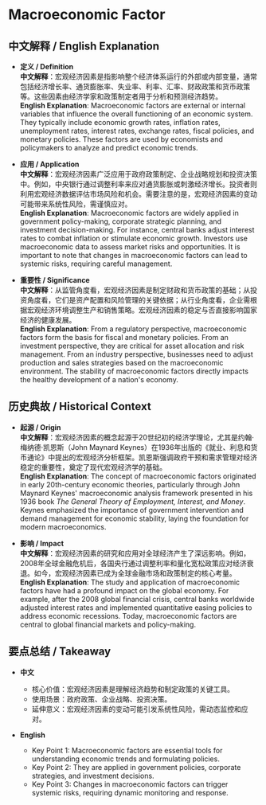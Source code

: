 # Macroeconomic Factor

## 中文解释 / English Explanation

* **定义 / Definition**  
  **中文解释**：宏观经济因素是指影响整个经济体系运行的外部或内部变量，通常包括经济增长率、通货膨胀率、失业率、利率、汇率、财政政策和货币政策等。这些因素由经济学家和政策制定者用于分析和预测经济趋势。  
  **English Explanation**: Macroeconomic factors are external or internal variables that influence the overall functioning of an economic system. They typically include economic growth rates, inflation rates, unemployment rates, interest rates, exchange rates, fiscal policies, and monetary policies. These factors are used by economists and policymakers to analyze and predict economic trends.

* **应用 / Application**  
  **中文解释**：宏观经济因素广泛应用于政府政策制定、企业战略规划和投资决策中。例如，中央银行通过调整利率来应对通货膨胀或刺激经济增长。投资者则利用宏观经济数据评估市场风险和机会。需要注意的是，宏观经济因素的变动可能带来系统性风险，需谨慎应对。  
  **English Explanation**: Macroeconomic factors are widely applied in government policy-making, corporate strategic planning, and investment decision-making. For instance, central banks adjust interest rates to combat inflation or stimulate economic growth. Investors use macroeconomic data to assess market risks and opportunities. It is important to note that changes in macroeconomic factors can lead to systemic risks, requiring careful management.

* **重要性 / Significance**  
  **中文解释**：从监管角度看，宏观经济因素是制定财政和货币政策的基础；从投资角度看，它们是资产配置和风险管理的关键依据；从行业角度看，企业需根据宏观经济环境调整生产和销售策略。宏观经济因素的稳定与否直接影响国家经济的健康发展。  
  **English Explanation**: From a regulatory perspective, macroeconomic factors form the basis for fiscal and monetary policies. From an investment perspective, they are critical for asset allocation and risk management. From an industry perspective, businesses need to adjust production and sales strategies based on the macroeconomic environment. The stability of macroeconomic factors directly impacts the healthy development of a nation's economy.

## 历史典故 / Historical Context

* **起源 / Origin**  
  **中文解释**：宏观经济因素的概念起源于20世纪初的经济学理论，尤其是约翰·梅纳德·凯恩斯（John Maynard Keynes）在1936年出版的《就业、利息和货币通论》中提出的宏观经济分析框架。凯恩斯强调政府干预和需求管理对经济稳定的重要性，奠定了现代宏观经济学的基础。  
  **English Explanation**: The concept of macroeconomic factors originated in early 20th-century economic theories, particularly through John Maynard Keynes' macroeconomic analysis framework presented in his 1936 book *The General Theory of Employment, Interest, and Money*. Keynes emphasized the importance of government intervention and demand management for economic stability, laying the foundation for modern macroeconomics.

* **影响 / Impact**  
  **中文解释**：宏观经济因素的研究和应用对全球经济产生了深远影响。例如，2008年全球金融危机后，各国央行通过调整利率和量化宽松政策应对经济衰退。如今，宏观经济因素已成为全球金融市场和政策制定的核心考量。  
  **English Explanation**: The study and application of macroeconomic factors have had a profound impact on the global economy. For example, after the 2008 global financial crisis, central banks worldwide adjusted interest rates and implemented quantitative easing policies to address economic recessions. Today, macroeconomic factors are central to global financial markets and policy-making.

## 要点总结 / Takeaway

* **中文**  
  - 核心价值：宏观经济因素是理解经济趋势和制定政策的关键工具。  
  - 使用场景：政府政策、企业战略、投资决策。  
  - 延伸意义：宏观经济因素的变动可能引发系统性风险，需动态监控和应对。  

* **English**  
  - Key Point 1: Macroeconomic factors are essential tools for understanding economic trends and formulating policies.  
  - Key Point 2: They are applied in government policies, corporate strategies, and investment decisions.  
  - Key Point 3: Changes in macroeconomic factors can trigger systemic risks, requiring dynamic monitoring and response.